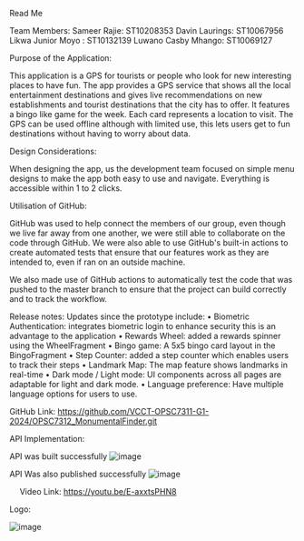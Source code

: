 Read Me

Team Members:
Sameer Rajie: ST10208353 
Davin Laurings: ST10067956 
Likwa Junior Moyo : ST10132139 
Luwano Casby Mhango: ST10069127

Purpose of the Application:

This application is a GPS for tourists or people who look for new interesting places to have fun. The app provides a GPS service that shows all the local entertainment destinations and gives live recommendations on new establishments and tourist destinations that the city has to offer. It features a bingo like game for the week. Each card represents a location to visit. The GPS can be used offline although with limited use, this lets users get to fun destinations without having to worry about data. 

Design Considerations:

When designing the app, us the development team focused on simple menu designs to make the app both easy to use and navigate. Everything is accessible within 1 to 2 clicks. 

Utilisation of GitHub:

GitHub was used to help connect the members of our group, even though we live far away from one another, we were still able to collaborate on the code through GitHub.
We were also able to use GitHub's built-in actions to create automated tests that ensure that our features work as they are intended to, even if ran on an outside machine.

We also made use of GitHub actions to automatically test the code that was pushed to the master branch to ensure that the project can build correctly and to track the workflow.


Release notes:
Updates since the prototype include:
•	Biometric Authentication: integrates biometric login to enhance security this is an advantage to the application
•	⁠Rewards Wheel: added a rewards spinner using the WheelFragment 
•	⁠Bingo game: A 5x5 bingo card layout in the BingoFragment 
•	⁠Step Counter: added a step counter which enables users to track their steps
•	⁠Landmark Map: The map feature shows landmarks in real-time
•	⁠Dark mode / Light mode: UI components across all pages are adaptable for light and dark mode.
•	Language preference: Have multiple language options for users to use.



GitHub Link:
https://github.com/VCCT-OPSC7311-G1-2024/OPSC7312_MonumentalFinder.git

API Implementation:

API was built successfully
 ![image](https://github.com/user-attachments/assets/d74f2eff-567a-45d0-b632-7025e9b18488)

API Was also published successfully
 ![image](https://github.com/user-attachments/assets/d16d9aaa-3271-460c-9ee2-1b1735da38b4)

 
Video Link:
https://youtu.be/E-axxtsPHN8

Logo: 

![image](https://github.com/user-attachments/assets/06cbd01c-143c-43bf-a304-81de741bb51b)


